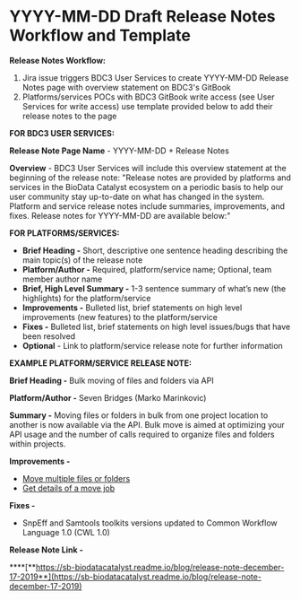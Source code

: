 # YYYY-MM-DD Draft Release Notes Workflow and Template

**Release Notes Workflow:**

1. Jira issue triggers BDC3 User Services to create YYYY-MM-DD Release Notes page with overview statement on BDC3's GitBook
2. Platforms/services POCs with BDC3 GitBook write access \(see User Services for write access\) use template provided below to add their release notes to the page

**FOR BDC3 USER SERVICES:**

**Release Note Page Name** - YYYY-MM-DD + Release Notes

**Overview** - BDC3 User Services will include this overview statement at the beginning of the release note: "Release notes are provided by platforms and services in the BioData Catalyst ecosystem on a periodic basis to help our user community stay up-to-date on what has changed in the system. Platform and service release notes include summaries, improvements, and fixes. Release notes for YYYY-MM-DD are available below:"

**FOR PLATFORMS/SERVICES:**

* **Brief Heading -** Short, descriptive one sentence heading describing the main topic\(s\) of the release note
* **Platform/Author -** Required, platform/service name; Optional, team member author name
* **Brief, High Level Summary -** 1-3 sentence summary of what’s new \(the highlights\) for the platform/service
* **Improvements -** Bulleted list, brief statements on high level improvements \(new features\) to the platform/service
* **Fixes -** Bulleted list, brief statements on high level issues/bugs that have been resolved
* **Optional** - Link to platform/service release note for further information

**EXAMPLE PLATFORM/SERVICE RELEASE NOTE:** 

**Brief Heading -** Bulk moving of files and folders via API

**Platform/Author -** Seven Bridges \(Marko Marinkovic\)

**Summary -** Moving files or folders in bulk from one project location to another is now available via the API. Bulk move is aimed at optimizing your API usage and the number of calls required to organize files and folders within projects.

**Improvements -**

* [Move multiple files or folders](https://docs.sevenbridges.com/reference#move-multiple-files-or-folders)
* [Get details of a move job](https://docs.sevenbridges.com/reference#get-details-of-a-move-job)

**Fixes -**

* SnpEff and Samtools toolkits versions updated to Common Workflow Language 1.0 \(CWL 1.0\)

**Release Note Link -**

\*\*\*\*[**https://sb-biodatacatalyst.readme.io/blog/release-note-december-17-2019**](https://sb-biodatacatalyst.readme.io/blog/release-note-december-17-2019)



